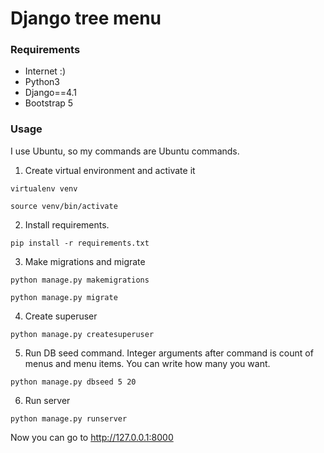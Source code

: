 # Django tree menu

### Requirements
* Internet :)
* Python3
* Django==4.1
* Bootstrap 5

### Usage
I use Ubuntu, so my commands are Ubuntu commands.

1. Create virtual environment and activate it

`virtualenv venv`

`source venv/bin/activate`

2. Install requirements.

`pip install -r requirements.txt`

3. Make migrations and migrate

`python manage.py makemigrations`

`python manage.py migrate`

4. Create superuser

`python manage.py createsuperuser`

5. Run DB seed command. Integer arguments after command is count of menus and menu items. You can write how many you want.

`python manage.py dbseed 5 20`

6. Run server

`python manage.py runserver`

Now you can go to http://127.0.0.1:8000
